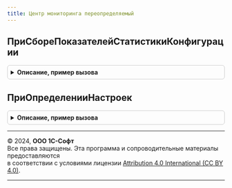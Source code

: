 ```yaml
---
title: Центр мониторинга переопределяемый
---
```



## ПриСбореПоказателейСтатистикиКонфигурации
<details style="margin: 1em 0; padding: 0.5em; border: 1px solid #ccc; border-radius: 6px;">

<summary style="font-weight: bold; cursor: pointer;">Описание, пример вызова</summary>

```bsl

// Выполняется при запуске регламентного задания.
//
Процедура ПриСбореПоказателейСтатистикиКонфигурации() Экспорт
```

Пример вызова
```bsl
ЦентрМониторингаПереопределяемый.ПриСбореПоказателейСтатистикиКонфигурации() 
```
</details>

## ПриОпределенииНастроек
<details style="margin: 1em 0; padding: 0.5em; border: 1px solid #ccc; border-radius: 6px;">

<summary style="font-weight: bold; cursor: pointer;">Описание, пример вызова</summary>

```bsl

// Задает настройки, применяемые как умолчания для объектов подсистемы.
//
// Параметры:
//   Настройки - Структура - коллекция настроек подсистемы. Реквизиты:
//       * ВключитьОповещение - Булево - умолчание для оповещений пользователя:
//           Истина - По умолчанию оповещаем администратора системы, например, если нет подсистемы "Текущие дела".
//           Ложь   - По умолчанию не оповещаем администратора системы.
//           Значение по умолчанию: зависит от наличия подсистемы "Текущие дела".
//
Процедура ПриОпределенииНастроек(Настройки) Экспорт
```

Пример вызова
```bsl
ЦентрМониторингаПереопределяемый.ПриОпределенииНастроек(Настройки) 
```
</details>

---

© 2024, **ООО 1С-Софт**  
Все права защищены. Эта программа и сопроводительные материалы предоставляются  
в соответствии с условиями лицензии [Attribution 4.0 International (CC BY 4.0)](https://creativecommons.org/licenses/by/4.0/legalcode).

---
